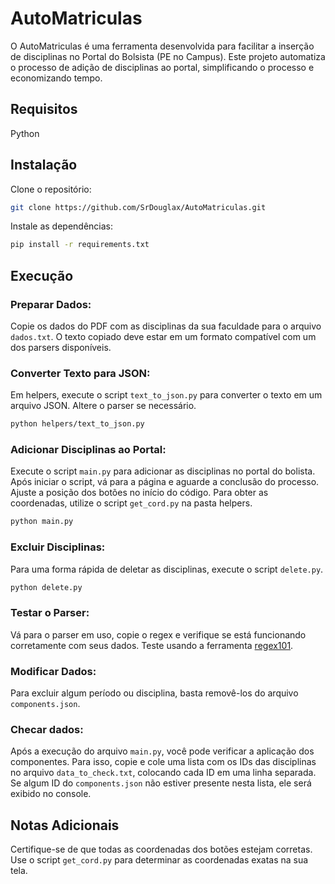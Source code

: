 # AutoMatriculas

O AutoMatriculas é uma ferramenta desenvolvida para facilitar a inserção de disciplinas no Portal do Bolsista (PE no Campus). Este projeto automatiza o processo de adição de disciplinas ao portal, simplificando o processo e economizando tempo.

## Requisitos

Python

## Instalação

Clone o repositório:
```sh
git clone https://github.com/SrDouglax/AutoMatriculas.git
```

Instale as dependências:
```sh
pip install -r requirements.txt
```

## Execução

### Preparar Dados:

Copie os dados do PDF com as disciplinas da sua faculdade para o arquivo `dados.txt`. O texto copiado deve estar em um formato compatível com um dos parsers disponíveis.

### Converter Texto para JSON:

Em helpers, execute o script `text_to_json.py` para converter o texto em um arquivo JSON. Altere o parser se necessário.
```sh
python helpers/text_to_json.py
```

### Adicionar Disciplinas ao Portal:

Execute o script `main.py` para adicionar as disciplinas no portal do bolista. Após iniciar o script, vá para a página e aguarde a conclusão do processo. Ajuste a posição dos botões no início do código. Para obter as coordenadas, utilize o script `get_cord.py` na pasta helpers.
```sh
python main.py
```

### Excluir Disciplinas:

Para uma forma rápida de deletar as disciplinas, execute o script `delete.py`.
```sh
python delete.py
```

### Testar o Parser:

Vá para o parser em uso, copie o regex e verifique se está funcionando corretamente com seus dados. Teste usando a ferramenta [regex101](https://regex101.com).

### Modificar Dados:

Para excluir algum período ou disciplina, basta removê-los do arquivo `components.json`.

### Checar dados:

Após a execução do arquivo `main.py`, você pode verificar a aplicação dos componentes. Para isso, copie e cole uma lista com os IDs das disciplinas no arquivo `data_to_check.txt`, colocando cada ID em uma linha separada. Se algum ID do `components.json` não estiver presente nesta lista, ele será exibido no console.

## Notas Adicionais

Certifique-se de que todas as coordenadas dos botões estejam corretas. Use o script `get_cord.py` para determinar as coordenadas exatas na sua tela.